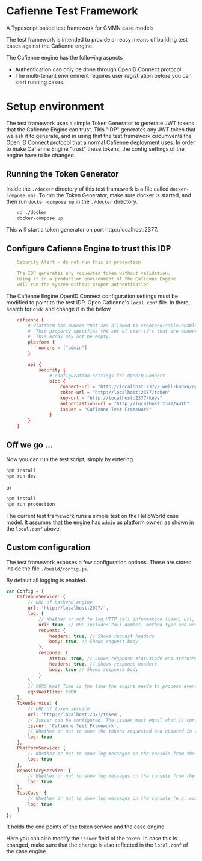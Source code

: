 
# Cafienne Test Framework
A Typescript based test framework for CMMN case models

The test framework is intended to provide an easy means of building test cases against the Cafienne engine.

The Cafienne engine has the following aspects
- Authentication can only be done through OpenID Connect protocol
- The multi-tenant environment requires user registration before you can start running cases.

# Setup environment
The test framework uses a simple Token Generator to generate JWT tokens that the Cafienne Engine can trust. This "IDP" generates any JWT token that we ask it to generate, and in using that the test framework circumvents the Open ID Connect protocol that a normal Cafienne deployment uses.
In order to make Cafienne Engine "trust" these tokens, the config settings of the engine have to be changed.

## Running the Token Generator
Inside the `./docker` directory of this test framework is a file called `docker-compose.yml`.
To run the Token Generator, make sure docker is started, and then run `docker-compose up` in the `./docker` directory.
```bash
    cd ./docker
    docker-compose up
```
This will start a token generator on port http://localhost:2377.

## Configure Cafienne Engine to trust this IDP
```yml
    Security Alert - do not run this in production

    The IDP generates any requested token without validation.
    Using it in a production environment of the Cafienne Engine
    will run the system without proper authentication
```
The Cafienne Engine OpenID Connect configuration settings must be modified to point to the test IDP.
Open Cafienne's `local.conf` file.
In there, search for `oidc` and change it in the below
```conf
    cafienne {
        # Platform has owners that are allowed to create/disable/enable tenants
        #  This property specifies the set of user-id's that are owners
        #  This array may not be empty.
        platform {
            owners = ["admin"]
        }

        api {
            security {
                # configuration settings for OpenID Connect
                oidc {
                    connect-url = "http://localhost:2377/.well-known/openid-configuration"
                    token-url = "http://localhost:2377/token"
                    key-url = "http://localhost:2377/keys"
                    authorization-url = "http://localhost:2377/auth"
                    issuer = "Cafienne Test Framework"
                }
        }
    }
```

## Off we go ...
Now you can run the test script, simply by entering
```bash
npm install
npm run dev
```
or
```bash
npm install
npm run production
```
The current test framework runs a simple test on the HelloWorld case model.
It assumes that the engine has `admin` as platform owner, as shown in the `local.conf` above.

## Custom configuration
The test framework exposes a few configuration options. These are stored inside the file `./build/config.js`.

By default all logging is enabled.
```js
var Config = {
    CafienneService: {
        // URL of backend engine
        url: 'http://localhost:2027/',
        log: {
            // Whether or not to log HTTP call information (user, url, method type, headers)
            url: true, // URL includes call number, method type and user id
            request: {
                headers: true, // Shows request headers
                body: true, // Shows request body
            },
            response: {
                status: true, // Shows response statusCode and statusMessage, including call number 
                headers: true, // Shows response headers
                body: true // Shows response body
            }
        },
        // CQRS Wait Time is the time the engine needs to process events from commands (e.g. StartCase, CompleteTask, CreateTenant) into the server side query database
        cqrsWaitTime: 5000
    },
    TokenService: {
        // URL of token service
        url: 'http://localhost:2377/token',
        // Issuer can be configured. The issuer must equal what is configure inside the Cafienne Engine
        issuer: 'Cafienne Test Framework',
        // Whether or not to show the tokens requested and updated in the user
        log: true
    },
    PlatformService: {
        // Whether or not to show log messages on the console from the platform APIs (e.g., whether tenant already exists or not)
        log: true
    },
    RepositoryService: {
        // Whether or not to show log messages on the console from the repository APIs (e.g., list of case definitions returned from server)
        log: true
    },
    TestCase: {
        // Whether or not to show log messages on the console (e.g. wait time messages for server side processing)
        log: true
    }
};
```
It holds the end points of the token service and the case engine.

Here you can also modify the `issuer` field of the token. In case this is changed, make sure that the change is also reflected in the `local.conf` of the case engine.